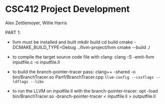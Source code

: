 # CSC412 Project Development
Alex Zettlemoyer, Willie Harris

PART 1:
- llvm must be installed and built
mkdir build
cd build
cmake -DCMAKE_BUILD_TYPE=Debug ../llvm-project/llvm
cmake --build ./

- to compile the target source code file with clang:
clang -S -emit-llvm inputfile.c -o inputfile.ll

- to build the branch-pointer-tracer pass:
clang++ -shared -o bin/BranchTracer.so Part1/BranchTracer.cpp `llvm-config --cxxflags --ldflags --libs`

- to run the LLVM on inputfile.ll with the branch-pointer-tracer:
opt -load bin/BranchTracer.so -branch-pointer-tracer < inputfile.ll > outputfile.ll
